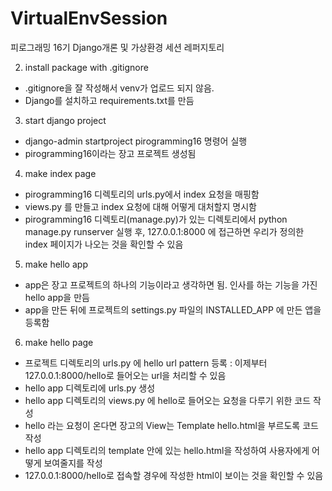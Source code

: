 # VirtualEnvSession
피로그래밍 16기 Django개론 및 가상환경 세션 레퍼지토리

2. install package with .gitignore
- .gitignore을 잘 작성해서 venv가 업로드 되지 않음.
- Django를 설치하고 requirements.txt를 만듬

3. start django project
- django-admin startproject pirogramming16 명령어 실행
- pirogramming16이라는 장고 프로젝트 생성됨

4. make index page
- pirogramming16 디렉토리의 urls.py에서 index 요청을 매핑함
- views.py 를 만들고 index 요청에 대해 어떻게 대처할지 명시함
- pirogramming16 디렉토리(manage.py)가 있는 디렉토리에서 python manage.py runserver 실행 후, 127.0.0.1:8000 에 접근하면 우리가 정의한 index 페이지가 나오는 것을 확인할 수 있음

5. make hello app
- app은 장고 프로젝트의 하나의 기능이라고 생각하면 됨. 인사를 하는 기능을 가진 hello app을 만듬
- app을 만든 뒤에 프로젝트의 settings.py 파일의 INSTALLED_APP 에 만든 앱을 등록함

6. make hello page
- 프로젝트 디렉토리의 urls.py 에 hello url pattern 등록 : 이제부터 127.0.0.1:8000/hello로 들어오는 url을 처리할 수 있음
- hello app 디렉토리에 urls.py 생성
- hello app 디렉토리의 views.py 에 hello로 들어오는 요청을 다루기 위한 코드 작성
- hello 라는 요청이 온다면 장고의 View는 Template hello.html을 부르도록 코드 작성
- hello app 디렉토리의 template 안에 있는 hello.html을 작성하여 사용자에게 어떻게 보여줄지를 작성
- 127.0.0.1:8000/hello로 접속할 경우에 작성한 html이 보이는 것을 확인할 수 있음